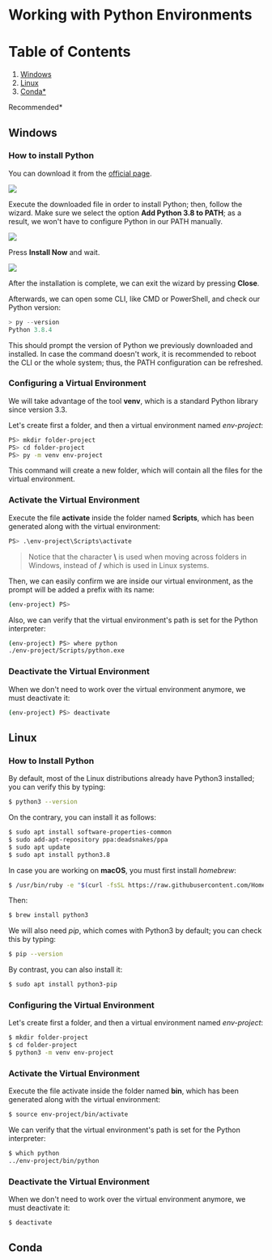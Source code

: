 # Working with Python Environments

# Table of Contents
1. [Windows](##Windows)
2. [Linux](##Linux)
3. [Conda*](##Conda)

Recommended*

## Windows

### How to install Python

You can download it from the [official page](https://www.python.org/downloads/).

![](images/image1.png?raw=true)

Execute the downloaded file in order to install Python; then, follow the wizard. Make sure we select the option **Add Python 3.8 to PATH**; as a result, we won't have to configure Python in our PATH manually.

![](images/image2.png?raw=true)

Press **Install Now** and wait.

![](images/image3.png?raw=true)

After the installation is complete, we can exit the wizard by pressing **Close**.

Afterwards, we can open some CLI, like CMD or PowerShell, and check our Python version:

```powershell
> py --version
Python 3.8.4
```

This should prompt the version of Python we previously downloaded and installed. In case the command doesn't work, it is recommended to reboot the CLI or the whole system; thus, the PATH configuration can be refreshed.

### Configuring a Virtual Environment

We will take advantage of the tool **venv**, which is a standard Python library since version 3.3.

Let's create first a folder, and then a virtual environment named *env-project*:

```bash
PS> mkdir folder-project
PS> cd folder-project
PS> py -m venv env-project
```

This command will create a new folder, which will contain all the files for the virtual environment.

### Activate the Virtual Environment

Execute the file **activate** inside the folder named **Scripts**, which has been generated along with the virtual environment:

```bash
PS> .\env-project\Scripts\activate
```

> Notice that the character **\\** is used when moving across folders in Windows, instead of **/** which is used in Linux systems.

Then, we can easily confirm we are inside our virtual environment, as the prompt will be added a prefix with its name:

```bash
(env-project) PS>
```

Also, we can verify that the virtual environment's path is set for the Python interpreter:

```bash
(env-project) PS> where python
./env-project/Scripts/python.exe
```

### Deactivate the Virtual Environment

When we don't need to work over the virtual environment anymore, we must deactivate it:

```bash
(env-project) PS> deactivate
```

## Linux

### How to Install Python

By default, most of the Linux distributions already have Python3 installed; you can verify this by typing:

```bash
$ python3 --version
```

On the contrary, you can install it as follows:

```bash
$ sudo apt install software-properties-common
$ sudo add-apt-repository ppa:deadsnakes/ppa
$ sudo apt update
$ sudo apt install python3.8
```

In case you are working on **macOS**, you must first install *homebrew*:

```bash
$ /usr/bin/ruby -e "$(curl -fsSL https://raw.githubusercontent.com/Homebrew/install/master/install)"
```

Then:

```bash
$ brew install python3
```

We will also need *pip*, which comes with Python3 by default; you can check this by typing:

```bash
$ pip --version
```
By contrast, you can also install it:

```bash
$ sudo apt install python3-pip
```

### Configuring the Virtual Environment

Let's create first a folder, and then a virtual environment named *env-project*:

```bash
$ mkdir folder-project
$ cd folder-project
$ python3 -m venv env-project
```

### Activate the Virtual Environment

Execute the file activate inside the folder named **bin**, which has been generated along with the virtual environment:

```bash
$ source env-project/bin/activate
```

We can verify that the virtual environment's path is set for the Python interpreter:

```bash
$ which python
../env-project/bin/python
```

### Deactivate the Virtual Environment

When we don't need to work over the virtual environment anymore, we must deactivate it:

```bash
$ deactivate
```

## Conda

